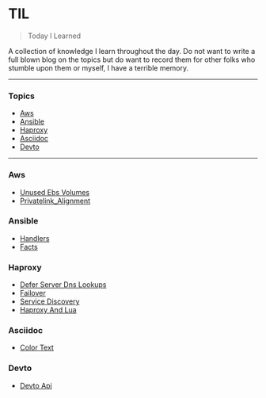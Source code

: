# TIL

> Today I Learned

A collection of knowledge I learn throughout the day.  Do not want to write a full blown blog on the topics but do want to record them for other folks who stumble upon them or myself, I have a terrible memory.

---

### Topics

* [Aws](#aws)
* [Ansible](#ansible)
* [Haproxy](#haproxy)
* [Asciidoc](#asciidoc)
* [Devto](#devto)

---

### Aws
* [Unused Ebs Volumes](./markdown/aws/unused-ebs-volumes.md)
* [Privatelink_Alignment](./markdown/aws/privatelink_alignment.md)

### Ansible
* [Handlers](./markdown/ansible/handlers.md)
* [Facts](./markdown/ansible/facts.md)

### Haproxy
* [Defer Server Dns Lookups](./markdown/haproxy/defer-server-dns-lookups.md)
* [Failover](./markdown/haproxy/failover.md)
* [Service Discovery](./markdown/haproxy/service-discovery.md)
* [Haproxy And Lua](./markdown/haproxy/haproxy-and-lua.md)

### Asciidoc
* [Color Text](./markdown/asciidoc/color-text.md)

### Devto
* [Devto Api](./markdown/devto/devto-api.md)

